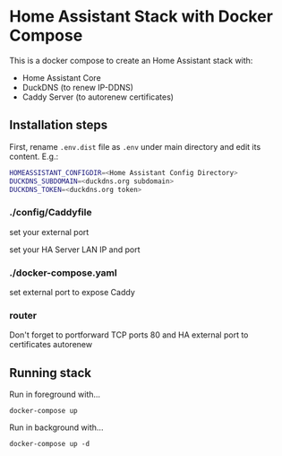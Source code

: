 # Home Assistant Stack with Docker Compose

This is a docker compose to create an Home Assistant stack with:

- Home Assistant Core
- DuckDNS (to renew IP-DDNS)
- Caddy Server (to autorenew certificates)

## Installation steps

First, rename `.env.dist` file as `.env` under main directory and edit its content. E.g.:

```bash
HOMEASSISTANT_CONFIGDIR=<Home Assistant Config Directory>
DUCKDNS_SUBDOMAIN=<duckdns.org subdomain>
DUCKDNS_TOKEN=<duckdns.org token>
```

### ./config/Caddyfile

set your external port

set your HA Server LAN IP and port

### ./docker-compose.yaml

set external port to expose Caddy

### router

Don't forget to portforward TCP ports 80 and HA external port to certificates autorenew

## Running stack

Run in foreground with...

`docker-compose up`

Run in background with...

`docker-compose up -d`
